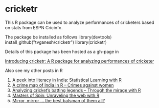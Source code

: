 # cricketr
This R package can be used to analyze performances of cricketers based on stats from ESPN Cricinfo.

The package be installed as follows
library(devtools)
install_github("tvganesh/cricketr")
library(cricketr)

Details of this package has been hosted as a gh-page in 

[Introducing cricketr: A R package for analyzing performances of cricketer](http://tvganesh.github.io/cricketer/cricketer.html)

Also see my other posts in R

1. [A peek into literacy in India: Statistical Learning with R](https://gigadom.wordpress.com/2015/01/05/a-peek-into-literacy-in-india-statistical-learning-with-r/)
2. [A crime map of India in R – Crimes against women](https://gigadom.wordpress.com/2015/01/16/a-crime-map-of-india-in-r-crime-against-women/)
3. [Analyzing cricket’s batting legends – Through the mirage with R](https://gigadom.wordpress.com/2015/02/06/analyzing-crickets-batting-legends-through-the-mirage-with-r/)
4. [Masters of Spin: Unraveling the web with R](https://gigadom.wordpress.com/2015/02/23/masters-of-spin-unraveling-the-web-with-r/)
5. [Mirror, mirror … the best batsman of them all?](https://gigadom.wordpress.com/2015/03/24/mirror-mirror-the-best-batsman-of-them-all/)

